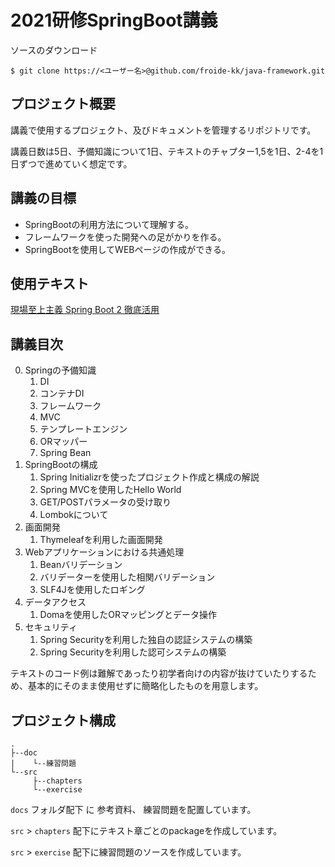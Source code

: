# 2021研修SpringBoot講義

ソースのダウンロード

```
$ git clone https://<ユーザー名>@github.com/froide-kk/java-framework.git
```



## プロジェクト概要

講義で使用するプロジェクト、及びドキュメントを管理するリポジトリです。

講義日数は5日、予備知識について1日、テキストのチャプター1,5を1日、2-4を1日ずつで進めていく想定です。



## 講義の目標

* SpringBootの利用方法について理解する。
* フレームワークを使った開発への足がかりを作る。
* SpringBootを使用してWEBページの作成ができる。



## 使用テキスト

[現場至上主義 Spring Boot 2 徹底活用](https://www.amazon.co.jp/%E7%8F%BE%E5%A0%B4%E8%87%B3%E4%B8%8A%E4%B8%BB%E7%BE%A9-Spring-Boot2-%E5%BE%B9%E5%BA%95%E6%B4%BB%E7%94%A8-%E5%BB%A3%E6%9C%AB/dp/4802611854)



## 講義目次

0. Springの予備知識
   1. DI
   2. コンテナDI
   3. フレームワーク
   4. MVC
   5. テンプレートエンジン
   6. ORマッパー
   7. Spring Bean
1. SpringBootの構成
   1. Spring Initializrを使ったプロジェクト作成と構成の解説
   2. Spring MVCを使用したHello World
   3. GET/POSTパラメータの受け取り
   4. Lombokについて
2. 画面開発
   1. Thymeleafを利用した画面開発
3. Webアプリケーションにおける共通処理
   1. Beanバリデーション
   2. バリデーターを使用した相関バリデーション
   3. SLF4Jを使用したロギング
4. データアクセス
   1. Domaを使用したORマッピングとデータ操作
5. セキュリティ
   1. Spring Securityを利用した独自の認証システムの構築
   2. Spring Securityを利用した認可システムの構築

テキストのコード例は難解であったり初学者向けの内容が抜けていたりするため、基本的にそのまま使用せずに簡略化したものを用意します。



## プロジェクト構成

```
.
├--doc
|    └--練習問題
└--src
     ├--chapters
     └--exercise
```

`docs` フォルダ配下 に 参考資料、 練習問題を配置しています。

`src` > `chapters` 配下にテキスト章ごとのpackageを作成しています。

`src` > `exercise` 配下に練習問題のソースを作成しています。